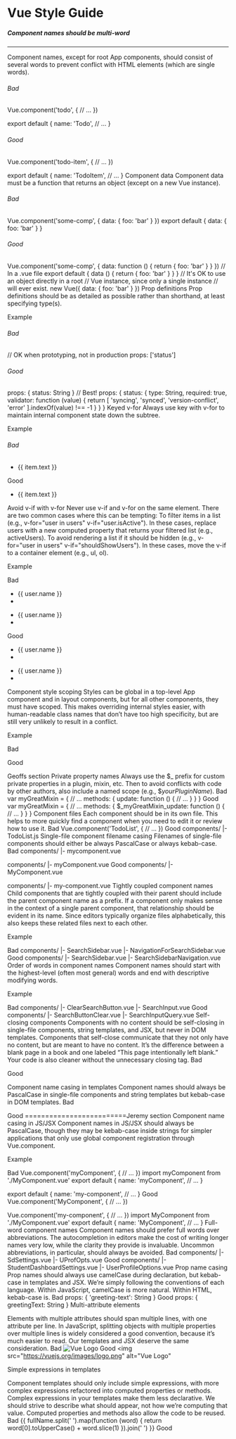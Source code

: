 # Vue Style Guide

##### Component names should be multi-word
------

Component names, except for root App components, should consist of several words to prevent conflict with HTML elements (which are single words).

###### Bad
Vue.component('todo', {
  // …
})

export default {
  name: 'Todo',
  // …
}
###### Good
Vue.component('todo-item', {
  // …
})

export default {
  name: 'TodoItem',
  // …
}
Component data
Component data must be a function that returns an object (except on a new Vue instance).
 
###### Bad
Vue.component('some-comp', {
  data: {
    foo: 'bar'
  }
})
export default {
  data: {
    foo: 'bar'
  }
}
###### Good
Vue.component('some-comp', {
  data: function () {
    return {
      foo: 'bar'
    }
  }
})
// In a .vue file
export default {
  data () {
    return {
      foo: 'bar'
    }
  }
}
// It's OK to use an object directly in a root
// Vue instance, since only a single instance
// will ever exist.
new Vue({
  data: {
    foo: 'bar'
  }
})
Prop definitions
Prop definitions should be as detailed as possible rather than shorthand, at least specifying type(s).
 
Example
 
###### Bad
// OK when prototyping, not in production
props: ['status']
###### Good
props: {
  status: String
}
// Best!
props: {
  status: {
    type: String,
    required: true,
    validator: function (value) {
      return [
        'syncing',
        'synced',
        'version-conflict',
        'error'
      ].indexOf(value) !== -1
    }
  }
}
Keyed v-for
Always use key with v-for to maintain internal component state down the subtree.
 
Example
 
###### Bad

<ul>
  <li v-for="item in items">
    {{ item.text }}
  </li>
</ul>
Good
<ul>
  <li
    v-for="item in items"
    :key="item.id"
  >
    {{ item.text }}
  </li>
</ul>
Avoid v-if with v-for
Never use v-if and v-for on the same element.
There are two common cases where this can be tempting:
To filter items in a list (e.g., v-for="user in users" v-if="user.isActive"). In these cases, replace users with a new computed property that returns your filtered list (e.g., activeUsers).
To avoid rendering a list if it should be hidden (e.g., v-for="user in users" v-if="shouldShowUsers"). In these cases, move the v-if to a container element (e.g., ul, ol).
 
Example
 
Bad
<ul>
  <li
    v-for="user in users"
    v-if="user.isActive"
    :key="user.id"
  >
    {{ user.name }}
  <li>
</ul>

<ul>
  <li
    v-for="user in users"
    v-if="shouldShowUsers"
    :key="user.id"
  >
    {{ user.name }}
  <li>
</ul>

Good
<ul>
  <li
    v-for="user in activeUsers"
    :key="user.id"
  >
    {{ user.name }}
  <li>
</ul>

<ul v-if="shouldShowUsers">
  <li
    v-for="user in users"
    :key="user.id"
  >
    {{ user.name }}
  <li>
</ul>
Component style scoping
Styles can be global in a top-level App component and in layout components, but for all other components, they must have scoped.
This makes overriding internal styles easier, with human-readable class names that don’t have too high specificity, but are still very unlikely to result in a conflict.
 
Example
 
Bad
<template>
  <button class="btn btn-close">X</button>
</template>

<style>
.btn-close {
  background-color: red;
}
</style>
Good
<template>
  <button class="button button-close">X</button>
</template>

<!-- Using the `scoped` attribute -->
<style scoped>
.button {
  border: none;
  border-radius: 2px;
}

.button-close {
  background-color: red;
}
</style>
Geoffs section
Private property names
Always use the $_ prefix for custom private properties in a plugin, mixin, etc. Then to avoid conflicts with code by other authors, also include a named scope (e.g., $_yourPluginName_). 
Bad
var myGreatMixin = {
  // ...
  methods: {
    update: function () {
      // ...
    }
  }
}
Good
var myGreatMixin = {
  // ...
  methods: {
    $_myGreatMixin_update: function () {
      // ...
    }
  }
}
Component files
Each component should be in its own file.
This helps to more quickly find a component when you need to edit it or review how to use it.
Bad
Vue.component('TodoList', {
  // ...
})
Good
components/
|- TodoList.js
Single-file component filename casing
Filenames of single-file components should either be always PascalCase or always kebab-case.
Bad
components/
|- mycomponent.vue


components/
|- myComponent.vue
Good
components/
|- MyComponent.vue


components/
|- my-component.vue
Tightly coupled component names
Child components that are tightly coupled with their parent should include the parent component name as a prefix.
If a component only makes sense in the context of a single parent component, that relationship should be evident in its name. Since editors typically organize files alphabetically, this also keeps these related files next to each other.
 
Example
 
Bad
components/
|- SearchSidebar.vue
|- NavigationForSearchSidebar.vue
Good
components/
|- SearchSidebar.vue
|- SearchSidebarNavigation.vue
Order of words in component names
Component names should start with the highest-level (often most general) words and end with descriptive modifying words.
 
Example
 
Bad
components/
|- ClearSearchButton.vue
|- SearchInput.vue
Good
components/
|- SearchButtonClear.vue
|- SearchInputQuery.vue
Self-closing components
Components with no content should be self-closing in single-file components, string templates, and JSX, but never in DOM templates.
Components that self-close communicate that they not only have no content, but are meant to have no content. It’s the difference between a blank page in a book and one labeled “This page intentionally left blank.” Your code is also cleaner without the unnecessary closing tag.
Bad
<!-- In single-file components, string templates, and JSX -->
<MyComponent></MyComponent>
<!-- In DOM templates -->
<my-component/>
Good
<!-- In single-file components, string templates, and JSX -->
<MyComponent/>
<!-- In DOM templates -->
<my-component></my-component>

Component name casing in templates
Component names should always be PascalCase in single-file components and string templates but kebab-case in DOM templates.
Bad
<!-- In single-file components and string templates -->
<mycomponent/>
<!-- In single-file components and string templates -->
<myComponent/>
<!-- In DOM templates -->
<MyComponent></MyComponent>
Good
<!-- In single-file components and string templates -->
<MyComponent/>
<!-- In DOM templates -->
<my-component></my-component>
=========================Jeremy section
Component name casing in JS/JSX
Component names in JS/JSX should always be PascalCase, though they may be kebab-case inside strings for simpler applications that only use global component registration through Vue.component.
 
Example
 
Bad
Vue.component('myComponent', {
  // ...
})
import myComponent from './MyComponent.vue'
export default {
  name: 'myComponent',
  // ...
}

export default {
  name: 'my-component',
  // ...
}
Good
Vue.component('MyComponent', {
  // ...
})


Vue.component('my-component', {
  // ...
})
import MyComponent from './MyComponent.vue'
export default {
  name: 'MyComponent',
  // ...
}
Full-word component names
Component names should prefer full words over abbreviations.
The autocompletion in editors make the cost of writing longer names very low, while the clarity they provide is invaluable. Uncommon abbreviations, in particular, should always be avoided.
Bad
components/
|- SdSettings.vue
|- UProfOpts.vue
Good
components/
|- StudentDashboardSettings.vue
|- UserProfileOptions.vue
Prop name casing
Prop names should always use camelCase during declaration, but kebab-case in templates and JSX.
We’re simply following the conventions of each language. Within JavaScript, camelCase is more natural. Within HTML, kebab-case is.
Bad
props: {
  'greeting-text': String
}
<WelcomeMessage greetingText="hi"/>
Good
props: {
  greetingText: String
}
<WelcomeMessage greeting-text="hi"/>
Multi-attribute elements

Elements with multiple attributes should span multiple lines, with one attribute per line.
In JavaScript, splitting objects with multiple properties over multiple lines is widely considered a good convention, because it’s much easier to read. Our templates and JSX deserve the same consideration.
Bad
<img src="https://vuejs.org/images/logo.png" alt="Vue Logo">
<MyComponent foo="a" bar="b" baz="c"/>
Good
<img
  src="https://vuejs.org/images/logo.png"
  alt="Vue Logo"
>

<MyComponent
  foo="a"
  bar="b"
  baz="c"
/>
Simple expressions in templates

Component templates should only include simple expressions, with more complex expressions refactored into computed properties or methods.
Complex expressions in your templates make them less declarative. We should strive to describe what should appear, not how we’re computing that value. Computed properties and methods also allow the code to be reused.
Bad
{{
  fullName.split(' ').map(function (word) {
    return word[0].toUpperCase() + word.slice(1)
  }).join(' ')
}}
Good
<!-- In a template →
{{ normalizedFullName }}
// The complex expression has been moved to a computed property
computed: {
  normalizedFullName: function () {
    return this.fullName.split(' ').map(function (word) {
      return word[0].toUpperCase() + word.slice(1)
    }).join(' ')
  }
}
Simple computed properties

Complex computed properties should be split into as many simpler properties as possible.
 
Example
 
Bad
computed: {
  price: function () {
    var basePrice = this.manufactureCost / (1 - this.profitMargin)
    return (
      basePrice -
      basePrice * (this.discountPercent || 0)
    )
  }
}
Good
computed: {
  basePrice: function () {
    return this.manufactureCost / (1 - this.profitMargin)
  },
  discount: function () {
    return this.basePrice * (this.discountPercent || 0)
  },
  finalPrice: function () {
    return this.basePrice - this.discount
  }
}


========= jacks section =========
Quoted attribute values
Attribute values should always be inside quotes (single or double).
Bad
<input type=text>
Good
<input type="text">
Directive shorthands
Shorthands should be used ( : for v-bind: and @ for v-on:).
Bad
<input
  v-on:input="onInput"
  @focus="onFocus"
>
Good
<input
  :value="newTodoText"
  :placeholder="newTodoInstructions"
>

<input
  @input="onInput"
  @focus="onFocus"
>
Empty lines in component/instance options
Add one empty line between multi-line properties.
Good
props: {
  value: {
    type: String,
    required: true
  },

  focused: {
    type: Boolean,
    default: false
  },

  label: String,
  icon: String
},

computed: {
  formattedValue: function () {
    // ...
  },

  inputClasses: function () {
    // ...
  }
}
Single-file component top-level element order
We will have our own convention 
<template>
<script>
<style>
v-if/v-else-if/v-else without key
Use key with v-if + v-else if they are the same element type (e.g., both <div> elements).
Bad
<div v-if="error">
  Error: {{ error }}
</div>
<div v-else>
  {{ results }}
</div>
Good
<div
  v-if="error"
  key="search-status"
>
  Error: {{ error }}
</div>
<div
  v-else
  key="search-results"
>
  {{ results }}
</div>
Element selectors with scoped
Element selectors should be avoided with scoped. Prefer class selectors over element selectors in scoped styles.
Bad
<template>
  <button>X</button>
</template>

<style scoped>
button {
  background-color: red;
}
</style>
Good
<template>
  <button class="btn btn-close">X</button>
</template>

<style scoped>
.btn-close {
  background-color: red;
}
</style>


JS Guidelines

